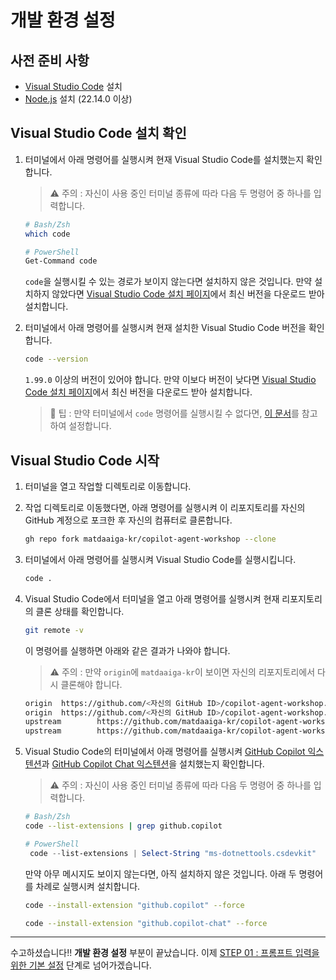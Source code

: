 # 개발 환경 설정

## 사전 준비 사항

- [Visual Studio Code](https://code.visualstudio.com/) 설치
- [Node.js](https://nodejs.org/ko/download) 설치 (22.14.0 이상)

## Visual Studio Code 설치 확인

1. 터미널에서 아래 명령어를 실행시켜 현재 Visual Studio Code를 설치했는지 확인합니다.

   > ⚠️ 주의 : 자신이 사용 중인 터미널 종류에 따라 다음 두 명령어 중 하나를 입력합니다.

   ```bash
   # Bash/Zsh
   which code
   ```

   ```bash
   # PowerShell
   Get-Command code
   ```

   `code`을 실행시킬 수 있는 경로가 보이지 않는다면 설치하지 않은 것입니다. 만약 설치하지 않았다면 [Visual Studio Code 설치 페이지](https://code.visualstudio.com/)에서 최신 버전을 다운로드 받아 설치합니다.

2. 터미널에서 아래 명령어를 실행시켜 현재 설치한 Visual Studio Code 버전을 확인합니다.

   ```bash
   code --version
   ```

   `1.99.0` 이상의 버전이 있어야 합니다. 만약 이보다 버전이 낮다면 [Visual Studio Code 설치 페이지](https://code.visualstudio.com/)에서 최신 버전을 다운로드 받아 설치합니다.

   > 🥕 팁 : 만약 터미널에서 `code` 명령어를 실행시킬 수 없다면, [이 문서](https://code.visualstudio.com/docs/setup/mac#_launching-from-the-command-line)를 참고하여 설정합니다.

## Visual Studio Code 시작

1. 터미널을 열고 작업할 디렉토리로 이동합니다.
2. 작업 디렉토리로 이동했다면, 아래 명령어를 실행시켜 이 리포지토리를 자신의 GitHub 계정으로 포크한 후 자신의 컴퓨터로 클론합니다.
   ```bash
   gh repo fork matdaaiga-kr/copilot-agent-workshop --clone
   ```
3. 터미널에서 아래 명령어를 실행시켜 Visual Studio Code를 실행시킵니다.

   ```bash
   code .
   ```

4. Visual Studio Code에서 터미널을 열고 아래 명령어를 실행시켜 현재 리포지토리의 클론 상태를 확인합니다.

   ```bash
   git remote -v
   ```

   이 명령어를 실행하면 아래와 같은 결과가 나와야 합니다.

   > ⚠️ 주의 : 만약 `origin`에 `matdaaiga-kr`이 보이면 자신의 리포지토리에서 다시 클론해야 합니다.

   ```bash
   origin  https://github.com/<자신의 GitHub ID>/copilot-agent-workshop.git (fetch)
   origin  https://github.com/<자신의 GitHub ID>/copilot-agent-workshop.git (push)
   upstream        https://github.com/matdaaiga-kr/copilot-agent-workshop.git (fetch)
   upstream        https://github.com/matdaaiga-kr/copilot-agent-workshop.git (push)
   ```

5. Visual Studio Code의 터미널에서 아래 명령어를 실행시켜 [GitHub Copilot 익스텐션](https://marketplace.visualstudio.com/items?itemName=GitHub.copilot)과 [GitHub Copilot Chat 익스텐션](https://marketplace.visualstudio.com/items?itemName=GitHub.copilot-chat)을 설치했는지 확인합니다.

   > ⚠️ 주의 : 자신이 사용 중인 터미널 종류에 따라 다음 두 명령어 중 하나를 입력합니다.

   ```bash
   # Bash/Zsh
   code --list-extensions | grep github.copilot
   ```

   ```powershell
   # PowerShell
    code --list-extensions | Select-String "ms-dotnettools.csdevkit"
   ```

   만약 아무 메시지도 보이지 않는다면, 아직 설치하지 않은 것입니다. 아래 두 명령어를 차례로 실행시켜 설치합니다.

   ```bash
   code --install-extension "github.copilot" --force
   ```

   ```bash
   code --install-extension "github.copilot-chat" --force
   ```

---

수고하셨습니다!! **개발 환경 설정** 부분이 끝났습니다. 이제 [STEP 01 : 프롬프트 입력을 위한 기본 설정](./step-01.md) 단계로 넘어가겠습니다.
